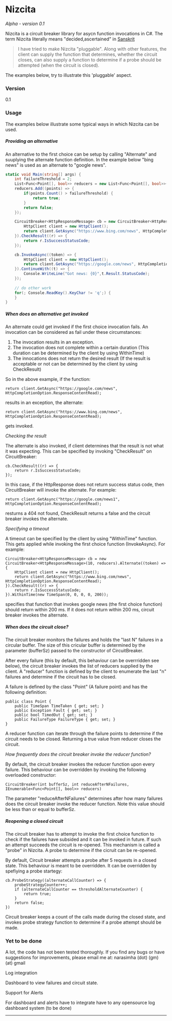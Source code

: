 # Nizcita
*Alpha - version 0.1*

Nizcita is a circuit breaker library for asycn function invocations in C#. The term Nizcita literally means "decided,ascertained" in [Sanskrit][sn]

> I have tried to make Nizcita "pluggable". Along with other features, the client can supply the function that determines, whether the circuit closes, can also supply a function to determine if a probe should be attempted (when the circuit is closed).

The examples below, try to illustrate this 'pluggable' aspect.

### Version
0.1

### Usage

The examples below illustrate some typical ways in which Nizcita can be used.

##### Providing an alternative
An alternative to the first choice can be setup by calling "Alternate" and suuplying the alternate function definition. In the example below "bing news" is used as an alternate to "google news".
```C#
static void Main(string[] args) {
    int failureThreshold = 2;
    List<Func<Point[], bool>> reducers = new List<Func<Point[], bool>>();
    reducers.Add((points) => {
        if(points.Count() > failureThreshold) {
            return true;
        }
        return false;
    });

    CircuitBreaker<HttpResponseMessage> cb = new CircuitBreaker<HttpResponseMessage>(10, reducers).Alternate((token) => {
        HttpClient client = new HttpClient();
        return client.GetAsync("https://www.bing.com/news", HttpCompletionOption.ResponseContentRead);
    }).CheckResult((r) => {
        return r.IsSuccessStatusCode;
    });

    cb.InvokeAsync((token) => {
        HttpClient client = new HttpClient();
        return client.GetAsync("https://google.com/news", HttpCompletionOption.ResponseContentRead);
    }).ContinueWith((t) => {
        Console.WriteLine("Got news: {0}",t.Result.StatusCode);
    });
    
    // do other work
    for(; Console.ReadKey().KeyChar != 'q';) {                
    }
}
```
##### When does an alternative get invoked
An alternate could get invoked if the first choice invocation fails. An invocation can be considered as fail under these circumstances:
1. The invocation results in an exception.
2. The invocation does not complete within a certain duration (This duration can be determined by the client by using WithinTime)
3. The innocations does not return the desired result (If the result is acceptable or not can be determined by the client by using CheckResult)

So in the above example, if the function: 
``` 
return client.GetAsync("https://google.com/news", HttpCompletionOption.ResponseContentRead); 
``` 
results in an exception, the alternate:
```
return client.GetAsync("https://www.bing.com/news", HttpCompletionOption.ResponseContentRead);
```
gets invoked.

*Checking the result*

The alternate is also invoked, if client determines that the result is not what it was expecting. This can be specified by invoking "CheckResult" on CircuitBreaker:
```
cb.CheckResult((r) => {
    return r.IsSuccessStatusCode;
});
```
In this case, if the HttpResponse does not return success status code, then CircuitBreaker will invoke the alternate. For example:
``` 
return client.GetAsync("https://google.com/news1", HttpCompletionOption.ResponseContentRead); 
``` 
resturns a 404 not found, CheckResult returns a false and the circuit breaker invokes the alternate.

*Specifying a timeout*

A timeout can be specified by the client by using "WithinTime" function. This gets applied while invoking the first choice function (InvokeAsync). For example:
```
CircuitBreaker<HttpResponseMessage> cb = new CircuitBreaker<HttpResponseMessage>(10, reducers).Alternate((token) => {
    HttpClient client = new HttpClient();
    return client.GetAsync("https://www.bing.com/news", HttpCompletionOption.ResponseContentRead);
}).CheckResult((r) => {
    return r.IsSuccessStatusCode;
}).WithinTime(new TimeSpan(0, 0, 0, 0, 200));
```
specifies that function that invokes google news (the first choice function) should return within 200 ms. If it does not return within 200 ms, circuit breaker invokes the alternate.

##### When does the circuit close?
The circuit breaker monitors the failures and holds the "last N" failures in a circular buffer. The size of this cricular buffer is determined by the parameter (bufferSz) passed to the constructor of CircuitBreaker.

After every failure (this by default, this behaviour can be overrridden see below), the circuit breaker invokes the list of reducers supplied by the client. A "reducer" function is defined by the client to enumerate the last "n" failures and determine if the circuit has to be closed.

A failure is defined by the class "Point" (A failure point) and has the following definition:
```
public class Point {
    public TimeSpan TimeTaken { get; set; }
    public Exception Fault { get; set; }        
    public bool TimedOut { get; set; }
    public FailureType FailureType { get; set; }
}
```

A reducer function can iterate through the failure points to determine if the circuit needs to be closed. Returning a true value from reducer closes the circuit.

*How frequently does the circuit breaker invoke the reducer function?*

By default, the circuit breaker invokes the reducer function upon every failure. This behaviour can be overridden by invoking the following overloaded constructor:
```
CircuitBreaker(int bufferSz, int reduceAfterNFailures, IEnumerable<Func<Point[], bool>> reducers)
```
The parameter "reduceAfterNFailures" determines after how many failures does the circuit breaker invoke the reducer function. Note this value should be less than or equal to bufferSz.

##### Reopening a closed circuit
The circuit breaker has to attempt to invoke the first choice function to check if the failures have subsided and it can be invoked in future. If such an attempt succeeds the circuit is re-opened. This mechanism is called a "probe" in Nizcita. A probe to determine if the cicruit can be re-opened.

By default, Circuit breaker attempts a probe after 5 requests in a closed state. This behaviour is meant to be overridden. It can be overridden by spefiying a probe startegy:
```
cb.ProbeStrategy((alternateCallCounter) => {
    probeStrategyCounter++;
    if (alternateCallCounter == thresholdAlternateCounter) {
        return true;
    }
    return false;
})
```
Circuit breaker keeps a count of the calls made during the closed state, and invokes probe strategy function to determine if a probe attempt should be made.

### Yet to be done

A lot, the code has not been tested thoroughly. If you find any bugs or have suggestions for improvements, please email me at: narasimha (dot) (gm) (at) gmail

Log integration

Dashboard to view failures and circuit state.

Support for Alerts

For dashboard and alerts have to integrate have to any opensource log dashboard system (to be done)


----

   [sn]: <http://spokensanskrit.de/index.php?tinput=nizcita&direction=SE&script=&link=yes>


